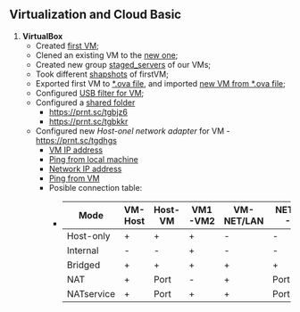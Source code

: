 ## Virtualization and Cloud Basic

1. **VirtualBox**
	* Created [first VM](https://prnt.sc/tfxjd9); 
	* Clened an existing VM to the [new one](https://prnt.sc/tfxrk4);
	* Created new group [staged_servers](https://prnt.sc/tfxum7) of our VMs;
	* Took different [shapshots](https://prnt.sc/tfy888) of firstVM;
	* Exported first VM to [*.ova file](https://prnt.sc/tgaote), and imported [new VM from *.ova file](https://prnt.sc/tgau0a);
	* Configured [USB filter for VM](https://prnt.sc/tgb95v);
	* Configured a [shared folder](https://prnt.sc/tgbhqu)
		* https://prnt.sc/tgbjz6
		* https://prnt.sc/tgbkkr
	* Configured new *Host-onel network adapter* for VM - https://prnt.sc/tgdhgs
		* [VM IP address](https://prnt.sc/tgdiql)
		* [Ping from local machine](https://prnt.sc/tgdjml)
		* [Network IP address](https://prnt.sc/tgdld5)
		* [Ping from VM](https://prnt.sc/tgdlrw)
		* Posible connection table:		 
			* | Mode       | VM-Host | Host-VM | VM1-VM2 | VM-NET/LAN | NET/LAN-VM |
			  |------------|---------|---------|---------|------------|------------|
			  | Host-only  | +       | +       | +       | -          | -          |
  			  | Internal   | -       | -       | +       | -          | -          |
			  | Bridged    | +       | +       | +       | +          | +          |
			  | NAT        | +       | Port    | -       | +          | Port       |
			  | NATservice | +       | Port    | +       | +          | Port       |
